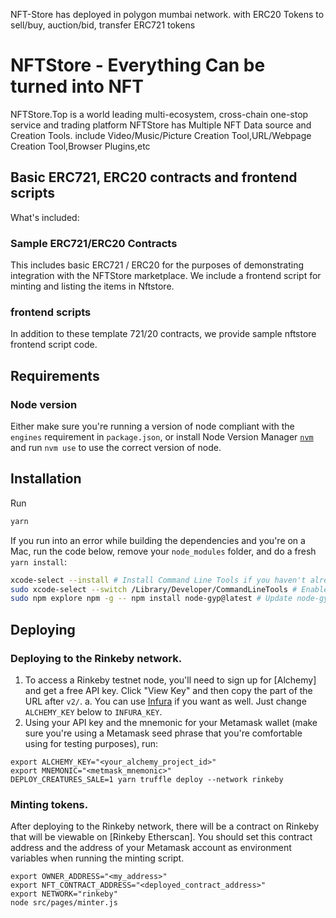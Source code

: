 NFT-Store has deployed in polygon mumbai network. 
with  ERC20 Tokens to sell/buy, auction/bid, transfer ERC721 tokens

# NFTStore -  Everything Can be turned into NFT

NFTStore.Top is a world leading multi-ecosystem, cross-chain one-stop service and trading platform
NFTStore has Multiple NFT Data source and Creation Tools. include Video/Music/Picture Creation Tool,URL/Webpage Creation Tool,Browser Plugins,etc

## Basic ERC721, ERC20 contracts and  frontend scripts

What's included:

### Sample ERC721/ERC20 Contracts

This includes basic ERC721 / ERC20 for the purposes of demonstrating integration with the NFTStore marketplace. We include a frontend script for minting and listing the items in Nftstore.

### frontend scripts

In addition to these template 721/20 contracts, we provide sample nftstore frontend script code.

## Requirements

### Node version

Either make sure you're running a version of node compliant with the `engines` requirement in `package.json`, or install Node Version Manager [`nvm`](https://github.com/creationix/nvm) and run `nvm use` to use the correct version of node.

## Installation

Run

```bash
yarn
```

If you run into an error while building the dependencies and you're on a Mac, run the code below, remove your `node_modules` folder, and do a fresh `yarn install`:

```bash
xcode-select --install # Install Command Line Tools if you haven't already.
sudo xcode-select --switch /Library/Developer/CommandLineTools # Enable command line tools
sudo npm explore npm -g -- npm install node-gyp@latest # Update node-gyp
```

## Deploying

### Deploying to the Rinkeby network.

1. To access a Rinkeby testnet node, you'll need to sign up for [Alchemy] and get a free API key. Click "View Key" and then copy the part of the URL after `v2/`.
   a. You can use [Infura](https://infura.io) if you want as well. Just change `ALCHEMY_KEY` below to `INFURA_KEY`.
2. Using your API key and the mnemonic for your Metamask wallet (make sure you're using a Metamask seed phrase that you're comfortable using for testing purposes), run:

```
export ALCHEMY_KEY="<your_alchemy_project_id>"
export MNEMONIC="<metmask_mnemonic>"
DEPLOY_CREATURES_SALE=1 yarn truffle deploy --network rinkeby
```

### Minting tokens.

After deploying to the Rinkeby network, there will be a contract on Rinkeby that will be viewable on [Rinkeby Etherscan]. You should set this contract address and the address of your Metamask account as environment variables when running the minting script. 

```
export OWNER_ADDRESS="<my_address>"
export NFT_CONTRACT_ADDRESS="<deployed_contract_address>"
export NETWORK="rinkeby"
node src/pages/minter.js
```

